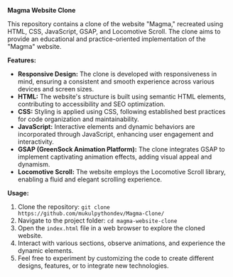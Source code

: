
**Magma Website Clone**

This repository contains a clone of the website "Magma," recreated using HTML, CSS, JavaScript, GSAP, and Locomotive Scroll. The clone aims to provide an educational and practice-oriented implementation of the "Magma" website.

**Features:**

- **Responsive Design:** The clone is developed with responsiveness in mind, ensuring a consistent and smooth experience across various devices and screen sizes.
- **HTML:** The website's structure is built using semantic HTML elements, contributing to accessibility and SEO optimization.
- **CSS:** Styling is applied using CSS, following established best practices for code organization and maintainability.
- **JavaScript:** Interactive elements and dynamic behaviors are incorporated through JavaScript, enhancing user engagement and interactivity.
- **GSAP (GreenSock Animation Platform):** The clone integrates GSAP to implement captivating animation effects, adding visual appeal and dynamism.
- **Locomotive Scroll:** The website employs the Locomotive Scroll library, enabling a fluid and elegant scrolling experience.

**Usage:**

1. Clone the repository: `git clone https://github.com/mukulpythondev/Magma-Clone/`
2. Navigate to the project folder: `cd magma-website-clone`
3. Open the `index.html` file in a web browser to explore the cloned website.
4. Interact with various sections, observe animations, and experience the dynamic elements.
5. Feel free to experiment by customizing the code to create different designs, features, or to integrate new technologies.

